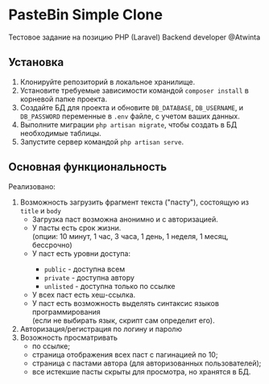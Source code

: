<!DOCTYPE html>
<html>
  <head>
    <meta charset="UTF-8">
  </head>
  <body>
    <h1>PasteBin Simple Clone</h1>
    <p>Тестовое задание на позицию PHP (Laravel) Backend developer @Atwinta </p>
    <h2>Установка</h2>
    <ol>
      <li>Клонируйте репозиторий в локальное хранилище.</li>
      <li>Установите требуемые зависимости командой <code>composer install</code> в корневой папке проекта.</li>
      <li>Создайте БД для проекта и обновите 
        <code>DB_DATABASE</code>, 
        <code>DB_USERNAME</code>, и 
        <code>DB_PASSWORD</code> переменные в <code>.env</code> файле, с учетом ваших данных.</li>
      <li>Выполните миграции <code>php artisan migrate</code>, чтобы создать в БД необходимые таблицы.</li>
      <li>Запустите сервер командой <code>php artisan serve</code>.</li>
    </ol>
    <h2>Основная функциональность</h2>
    <p>Реализовано:</p>
    <ol>
        <li>Возможность загрузить фрагмент текста ("пасту"), состоящую из <code>title</code> и <code>body</code>
    <ul>
        <li>Загрузка паст возможна анонимно и с авторизацией.</li>
        <li>У пасты есть срок жизни. <br> (опции: 10 минут, 1 час, 3 часа, 1 день, 1 неделя, 1 месяц, бессрочно)</li>
        <li>У паст есть уровни доступа:</li>
        <ul>
        <li><code>public</code> - доступна всем</li>
        <li><code>private</code> - доступна автору</li>
        <li><code>unlisted</code> - доступна только по ссылке</li>
        </ul>
        <li>У всех паст есть хеш-ссылка.</li>
        <li>У паст есть возможность выделять синтаксис языков программирования <br> (если не выбирать язык, скрипт сам определит его).</li>
    </ul>
        </li>
        <li>Авторизация/регистрация по логину и паролю
        </li>
    <li>Возожность просматривать
    <ul>
    <li>по ссылке;</li>
    <li>страница отображения всех паст с пагинацией по 10;</li>
    <li>страница с пастами автора (для авторизованных пользователей);</li>
    <li>все истекшие пасты скрыты для просмотра, но хранятся в БД.</li>
    </ul>
    </li>
</ol>
</body>
